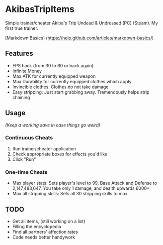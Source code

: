 # AkibasTripItems
Simple trainer/cheater Akiba's Trip Undead & Undressed (PC) (Steam). My first true trainer.

[Markdown Basics] (https://help.github.com/articles/markdown-basics/)

## Features
* FPS hack (from 30 to 60 or back again)
* Infinite Money
* Max ATK for currently equipped weapon
* Max Durability for currently equipped clothes which apply
* Invincible clothes: Clothes do not take damage
* Easy stripping: Just start grabbing away. Tremendously helps strip chaining

## Usage
*(Keep a working save in case things go weird)*

### Continuous Cheats
1. Run trainer/cheater application
2. Check appropriate boxes for effects you'd like
3. Click "Run"

### One-time Cheats
- Max player stats: Sets player's level to 99, Base Attack and Defense to 2,147,483,647. You take only 1 damage, and dealth upwards 6000+
- Max all stripping skills: Sets all 30 stripping skills to max

## TODO
* Get all items, (still working on a list)
* Filling the encyclopedia
* Find all partners' affection rates
* Code needs better handywork
